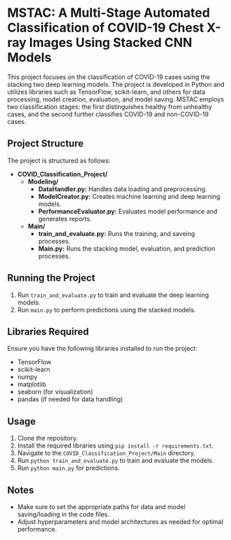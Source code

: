 # MSTAC: A Multi-Stage Automated Classification of COVID-19 Chest X-ray Images Using Stacked CNN Models

This project focuses on the classification of COVID-19 cases using the stacking two deep learning models. The project is developed in Python and utilizes libraries such as TensorFlow, scikit-learn, and others for data processing, model creation, evaluation, and model saving. MSTAC employs two classification stages: the first distinguishes healthy from unhealthy cases, and the second further classifies COVID-19 and non-COVID-19 cases.

## Project Structure

The project is structured as follows:

- **COVID_Classification_Project/**
  - **Modeling/**
    - **DataHandler.py:** Handles data loading and preprocessing.
    - **ModelCreator.py:** Creates machine learning and deep learning models.
    - **PerformanceEvaluator.py:** Evaluates model performance and generates reports.
  - **Main/**
    - **train_and_evaluate.py:** Runs the training, and saveing processes.
    - **Main.py:** Runs the stacking model, evaluation, and prediction processes.

## Running the Project

1. Run `train_and_evaluate.py` to train and evaluate the deep learning models.
2. Run `main.py` to perform predictions using the stacked models.

## Libraries Required

Ensure you have the following libraries installed to run the project:

- TensorFlow
- scikit-learn
- numpy
- matplotlib
- seaborn (for visualization)
- pandas (if needed for data handling)

## Usage

1. Clone the repository.
2. Install the required libraries using `pip install -r requirements.txt`.
3. Navigate to the `COVID_Classification_Project/Main` directory.
4. Run `python train_and_evaluate.py` to train and evaluate the models.
5. Run `python main.py` for predictions.

## Notes

- Make sure to set the appropriate paths for data and model saving/loading in the code files.
- Adjust hyperparameters and model architectures as needed for optimal performance.
